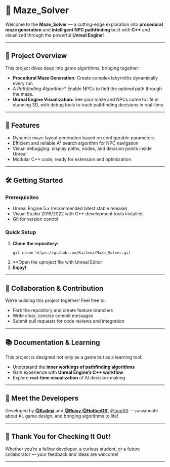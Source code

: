 # 🧩 Maze_Solver

Welcome to the **Maze_Solver** — a cutting-edge exploration into **procedural maze generation** and **intelligent NPC pathfinding** built with **C++** and visualized through the powerful **Unreal Engine**!

---

## 🚀 Project Overview

This project dives deep into game algorithms, bringing together:

- **Procedural Maze Generation:** Create complex labyrinths dynamically every run.
- **A* Pathfinding Algorithm:** Enable NPCs to find the *optimal* path through the maze.
- **Unreal Engine Visualization:** See your maze and NPCs come to life in stunning 3D, with debug tools to track pathfinding decisions in real-time.

---

## 🎯 Features

- Dynamic maze layout generation based on configurable parameters  
- Efficient and reliable A* search algorithm for NPC navigation  
- Visual debugging: display paths, nodes, and decision points inside Unreal  
- Modular C++ code, ready for extension and optimization  

---

## 🛠 Getting Started

### Prerequisites

- Unreal Engine 5.x (recommended latest stable release)  
- Visual Studio 2019/2022 with C++ development tools installed  
- Git for version control  

### Quick Setup

1. **Clone the repository:**  
   ```bash
   git clone https://github.com/Kailexi/Maze_Solver.git
2. **Open the uproject file with Unreal Editor
3. **Enjoy!**
---

## 🤝 Collaboration & Contribution

We’re building this project together! Feel free to:

- Fork the repository and create feature branches  
- Write clear, concise commit messages  
- Submit pull requests for code reviews and integration  

---

## 📚 Documentation & Learning

This project is designed not only as a game but as a learning tool:

- Understand the **inner workings of pathfinding algorithms**  
- Gain experience with **Unreal Engine’s C++ workflow**  
- Explore **real-time visualization** of AI decision-making  

---



## 🤖 Meet the Developers

Developed by **[@Kailexi](https://github.com/Kailexi)** and **[@Roisy](https://github.com/https://github.com/mosheadd)**,**[@HotIceOff](https://github.com/HotIceOff)**, [@tmnff0](https://github.com/tmnff0)  — passionate about AI, game design, and bringing algorithms to life!

---

## 🌟 Thank You for Checking It Out!

Whether you’re a fellow developer, a curious student, or a future collaborator — your feedback and ideas are welcome!

---
